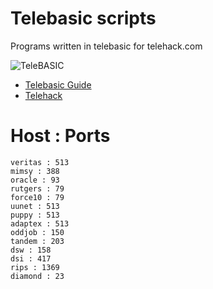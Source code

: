 # Telebasic scripts
Programs written in telebasic for telehack.com

![TeleBASIC](https://telehack.com/telebasic.svg)

- [Telebasic Guide](https://telehack.com/basic.html)
- [Telehack](https://telehack.com/)


# Host : Ports

```
veritas : 513
mimsy : 388
oracle : 93
rutgers : 79
force10 : 79
uunet : 513
puppy : 513
adaptex : 513
oddjob : 150
tandem : 203
dsw : 158
dsi : 417
rips : 1369
diamond : 23
```
